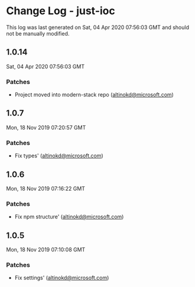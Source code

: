# Change Log - just-ioc

This log was last generated on Sat, 04 Apr 2020 07:56:03 GMT and should not be manually modified.

<!-- Start content -->

## 1.0.14

Sat, 04 Apr 2020 07:56:03 GMT

### Patches

- Project moved into modern-stack repo (altinokd@microsoft.com)

## 1.0.7
Mon, 18 Nov 2019 07:20:57 GMT

### Patches

- Fix types' (altinokd@microsoft.com)
## 1.0.6
Mon, 18 Nov 2019 07:16:22 GMT

### Patches

- Fix npm structure' (altinokd@microsoft.com)
## 1.0.5
Mon, 18 Nov 2019 07:10:08 GMT

### Patches

- Fix settings' (altinokd@microsoft.com)
